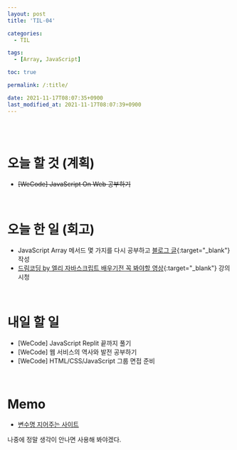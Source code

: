 ```yaml
---
layout: post
title: 'TIL-04'

categories:
  - TIL

tags:
  - [Array, JavaScript]

toc: true

permalink: /:title/

date: 2021-11-17T08:07:35+0900
last_modified_at: 2021-11-17T08:07:39+0900
---
```


<br>
<br>

# 오늘 할 것 (계획)

- ~~[WeCode] JavaScript On Web 공부하기~~

<br>

# 오늘 한 일 (회고)

- JavaScript Array 메서드 몇 가지를 다시 공부하고 [블로그 글](../javascript-1){:target="\_blank"} 작성
- [드림코딩 by 엘리 자바스크립트 배우기전 꼭 봐야할 영상](https://www.youtube.com/watch?v=wcsVjmHrUQg&list=PLv2d7VI9OotTVOL4QmPfvJWPJvkmv6h-2){:target="\_blank"} 강의 시청

<br>

# 내일 할 일

- [WeCode] JavaScript Replit 끝까지 풀기
- [WeCode] 웹 서비스의 역사와 발전 공부하기
- [WeCode] HTML/CSS/JavaScript 그룹 면접 준비

<br>

# Memo

- [변수명 지어주는 사이트](https://www.curioustore.com/#!/)

나중에 정말 생각이 안나면 사용해 봐야겠다.
